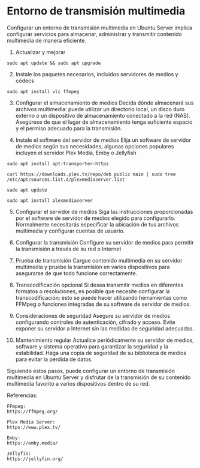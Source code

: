 # Entorno de transmisión multimedia

Configurar un entorno de transmisión multimedia en Ubuntu Server implica configurar servicios para almacenar, administrar y transmitir contenido multimedia de manera eficiente.

1. Actualizar y mejorar
```
sudo apt update && sudo apt upgrade
```
2. Instale los paquetes necesarios, incluidos servidores de medios y códecs
```
sudo apt install vlc ffmpeg
```

3. Configurar el almacenamiento de medios
Decida dónde almacenará sus archivos multimedia: puede utilizar un directorio local, un disco duro externo o un dispositivo de almacenamiento conectado a la red (NAS). Asegúrese de que el lugar de almacenamiento tenga suficiente espacio y el permiso adecuado para la transmisión.

4. Instale el software del servidor de medios
Elija un software de servidor de medios según sus necesidades; algunas opciones populares incluyen el servidor Plex Media, Emby o Jellyfish
```
sudo apt install apt-transporter-https

curl https://downloads.plex.tv/repo/deb public main | sudo tree /etc/apt/sources.list.d/plexmediaserver.list

sudo apt update

sudo apt install plexmediaserver
```

5.  Configurar el servidor de medios
Siga las instrucciones proporcionadas por el software de servidor de medios elegido para configurarlo. Normalmente necesitarás especificar la ubicación de tus archivos multimedia y configurar cuentas de usuario.

6. Configurar la transmisión
Configure su servidor de medios para permitir la transmisión a través de su red o Internet

7. Prueba de transmisión
Cargue contenido multimedia en su servidor multimedia y pruebe la transmisión en varios dispositivos para asegurarse de que todo funcione correctamente.

8. Transcodificación opcional
Si desea transmitir medios en diferentes formatos o resoluciones, es posible que necesite configurar la transcodificación; esto se puede hacer utilizando herramientas como FFMpeg o funciones integradas de su software de servidor de medios.

9. Consideraciones de seguridad
Asegure su servidor de medios configurando controles de autenticación, cifrado y acceso. Evite exponer su servidor a Internet sin las medidas de seguridad adecuadas.

10. Mantenimiento regular
Actualice periódicamente su servidor de medios, software y sistema operativo para garantizar la seguridad y la estabilidad. Haga una copia de seguridad de su biblioteca de medios para evitar la pérdida de datos.

Siguiendo estos pasos, puede configurar un entorno de transmisión multimedia en Ubuntu Server y disfrutar de la transmisión de su contenido multimedia favorito a varios dispositivos dentro de su red.

Referencias:
```
FFmpeg: 
https://ffmpeg.org/

Plex Media Server:
https://www.plex.tv/

Emby:
https://emby.media/

Jellyfin:
https://jellyfin.org/
```